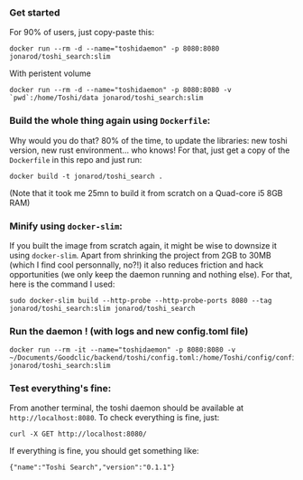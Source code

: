 ### Get started

For 90% of users, just copy-paste this:

```
docker run --rm -d --name="toshidaemon" -p 8080:8080 jonarod/toshi_search:slim
```

With peristent volume
```
docker run --rm -d --name="toshidaemon" -p 8080:8080 -v `pwd`:/home/Toshi/data jonarod/toshi_search:slim
```



### Build the whole thing again using `Dockerfile`:
Why would you do that?
80% of the time, to update the libraries: new toshi version, new rust environment... who knows!
For that, just get a copy of the `Dockerfile` in this repo and just run:

```
docker build -t jonarod/toshi_search .
```

(Note that it took me 25mn to build it from scratch on a Quad-core i5 8GB RAM)


### Minify using `docker-slim`:
If you built the image from scratch again, it might be wise to downsize it using `docker-slim`. Apart from shrinking the project from 2GB to 30MB (which I find cool personnally, no?!) it also reduces friction and hack opportunities (we only keep the daemon running and nothing else). For that, here is the command I used:

```
sudo docker-slim build --http-probe --http-probe-ports 8080 --tag jonarod/toshi_search:slim jonarod/toshi_search
```

### Run the daemon ! (with logs and new config.toml file)
```
docker run --rm -it --name="toshidaemon" -p 8080:8080 -v ~/Documents/Goodclic/backend/toshi/config.toml:/home/Toshi/config/config.toml jonarod/toshi_search:slim
```


### Test everything's fine:
From another terminal, the toshi daemon should be available at `http://localhost:8080`. To check everything is fine, just:

```
curl -X GET http://localhost:8080/
```

If everything is fine, you should get something like:

```
{"name":"Toshi Search","version":"0.1.1"}
```
